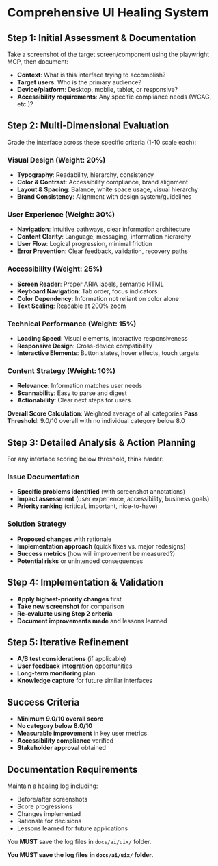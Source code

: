 # Comprehensive UI Healing System

## Step 1: Initial Assessment & Documentation

Take a screenshot of the target screen/component using the playwright MCP, then document:

- **Context**: What is this interface trying to accomplish?
- **Target users**: Who is the primary audience?
- **Device/platform**: Desktop, mobile, tablet, or responsive?
- **Accessibility requirements**: Any specific compliance needs (WCAG, etc.)?

## Step 2: Multi-Dimensional Evaluation

Grade the interface across these specific criteria (1-10 scale each):

### Visual Design (Weight: 20%)

- **Typography**: Readability, hierarchy, consistency
- **Color & Contrast**: Accessibility compliance, brand alignment
- **Layout & Spacing**: Balance, white space usage, visual hierarchy
- **Brand Consistency**: Alignment with design system/guidelines

### User Experience (Weight: 30%)

- **Navigation**: Intuitive pathways, clear information architecture
- **Content Clarity**: Language, messaging, information hierarchy
- **User Flow**: Logical progression, minimal friction
- **Error Prevention**: Clear feedback, validation, recovery paths

### Accessibility (Weight: 25%)

- **Screen Reader**: Proper ARIA labels, semantic HTML
- **Keyboard Navigation**: Tab order, focus indicators
- **Color Dependency**: Information not reliant on color alone
- **Text Scaling**: Readable at 200% zoom

### Technical Performance (Weight: 15%)

- **Loading Speed**: Visual elements, interactive responsiveness
- **Responsive Design**: Cross-device compatibility
- **Interactive Elements**: Button states, hover effects, touch targets

### Content Strategy (Weight: 10%)

- **Relevance**: Information matches user needs
- **Scannability**: Easy to parse and digest
- **Actionability**: Clear next steps for users

**Overall Score Calculation**: Weighted average of all categories
**Pass Threshold**: 9.0/10 overall with no individual category below 8.0

## Step 3: Detailed Analysis & Action Planning

For any interface scoring below threshold, think harder:

### Issue Documentation

- **Specific problems identified** (with screenshot annotations)
- **Impact assessment** (user experience, accessibility, business goals)
- **Priority ranking** (critical, important, nice-to-have)

### Solution Strategy

- **Proposed changes** with rationale
- **Implementation approach** (quick fixes vs. major redesigns)
- **Success metrics** (how will improvement be measured?)
- **Potential risks** or unintended consequences

## Step 4: Implementation & Validation

- **Apply highest-priority changes** first
- **Take new screenshot** for comparison
- **Re-evaluate using Step 2 criteria**
- **Document improvements made** and lessons learned

## Step 5: Iterative Refinement

- **A/B test considerations** (if applicable)
- **User feedback integration** opportunities
- **Long-term monitoring** plan
- **Knowledge capture** for future similar interfaces

## Success Criteria

- **Minimum 9.0/10 overall score**
- **No category below 8.0/10**
- **Measurable improvement** in key user metrics
- **Accessibility compliance** verified
- **Stakeholder approval** obtained

## Documentation Requirements

Maintain a healing log including:

- Before/after screenshots
- Score progressions
- Changes implemented
- Rationale for decisions
- Lessons learned for future applications

You **MUST** save the log files in `docs/ai/uix/` folder.

**You MUST save the log files in `docs/ai/uix/` folder.**
